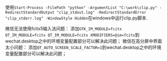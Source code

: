 使用`Start-Process -FilePath "python" -ArgumentList "C:\work\clip.py" -RedirectStandardOutput "clip_stdout.log" -RedirectStandardError "clip_stderr.log" -WindowStyle Hidden`在windows中运行clip.py脚本.

微信无法使用fcitx5输入法问题：
添加`GTK_IM_MODULE=fcitx QT_IM_MODULE=fcitx QT_IM_MODULE=fcitx XMODIFIERS=@im=fcitx`到wechat.desktop之中的环境变量配置部分可以解决此问题； 
微信在高分屏中界面太小问题：
添加`QT_AUTO_SCREEN_SCALE_FACTOR=1`到wechat.desktop之中的环境变量配置部分可以解决此问题；
